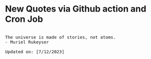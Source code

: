# New Quotes via Github action and Cron Job

<pre>
<!-- #quote -->
The universe is made of stories, not atoms.
- Muriel Rukeyser

Updated on: [7/12/2023]
<!-- #quoteEnd -->
</pre>
